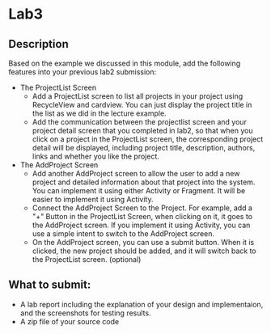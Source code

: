 # Lab3
## Description 
Based on the example we discussed in this module, add the following features into your previous lab2 submission:
- The ProjectList Screen
  - Add a ProjectList screen to list all projects in your project using RecycleView and cardview. You can just display the project title in the list as we did in the lecture example.
  - Add the communication between the projectlist screen and your project detail screen that you completed in lab2, so that when you click on a project in the ProjectList screen, the corresponding project detail will be displayed, including project title, description, authors, links and whether you like the project.
- The AddProject Screen
  - Add another AddProject screen to allow the user to add a new project and detailed information about that project into the system. You can implement it using either Activity or Fragment. It will be easier to implement it using Activity.
  - Connect the AddProject Screen to the Project. For example, add a "+" Button in the ProjectList Screen, when clicking on it, it goes to the AddProject screen. If you implement it using Activity, you can use a simple intent to switch to the AddProject screen.
  - On the AddProject screen, you can use a submit button. When it is clicked, the new project should be added, and it will switch back to the ProjectList screen. (optional)
## What to submit:
- A lab report including the explanation of your design and implementaion, and the screenshots for testing results.
- A zip file of your source code
